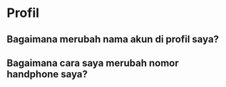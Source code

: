 # Profil
## Bagaimana merubah nama akun di profil saya?
## Bagaimana cara saya merubah nomor handphone saya?